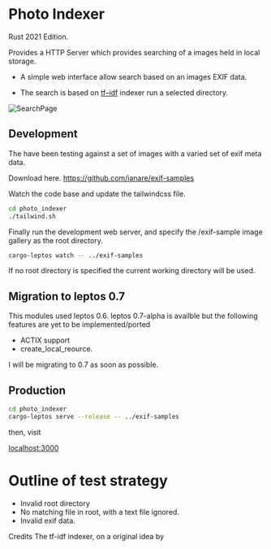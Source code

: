 # Photo Indexer

Rust 2021 Edition.

Provides a HTTP Server which provides searching of a images held in local storage.

* A simple web interface allow search based on an images EXIF data.

* The search is based on [tf–idf](https://en.wikipedia.org/wiki/Tf%E2%80%93idf) indexer run a selected directory.

<image title="Search Page" alt="SearchPage" src="https://raw.githubusercontent.com/martinfrances107/photo_indexer/main/images/SearchPage.png">

## Development

The have been testing against a set of images
with a varied set of exif meta data.

Download here.
https://github.com/ianare/exif-samples

Watch the code base and update the tailwindcss file.

```bash
cd photo_indexer
./tailwind.sh
```

Finally run the development web server, and specify the /exif-sample image gallery as the root directory.

```bash
cargo-leptos watch -- ../exif-samples
```

 If no root directory is specified the current working directory will be used.

## Migration to leptos 0.7

This modules used leptos 0.6. leptos 0.7-alpha is availble but the following features are yet to be implemented/ported

* ACTIX support
* create_local_reource.

I will be migrating to 0.7 as soon as possible.

## Production

```bash
cd photo_indexer
cargo-leptos serve --release -- ../exif-samples
```

then, visit

[localhost:3000](http://localhost:3000/)

# Outline of test strategy

* Invalid root directory
* No matching file in root, with a text file ignored.
* Invalid exif data.

Credits
The tf-idf indexer, on a original idea by